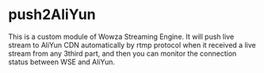 # push2AliYun
This is a custom module of Wowza Streaming Engine.
It will push live stream to AliYun CDN automatically by rtmp protocol when it received a live stream from any 3third part, and then you can monitor the connection status between WSE and AliYun.
